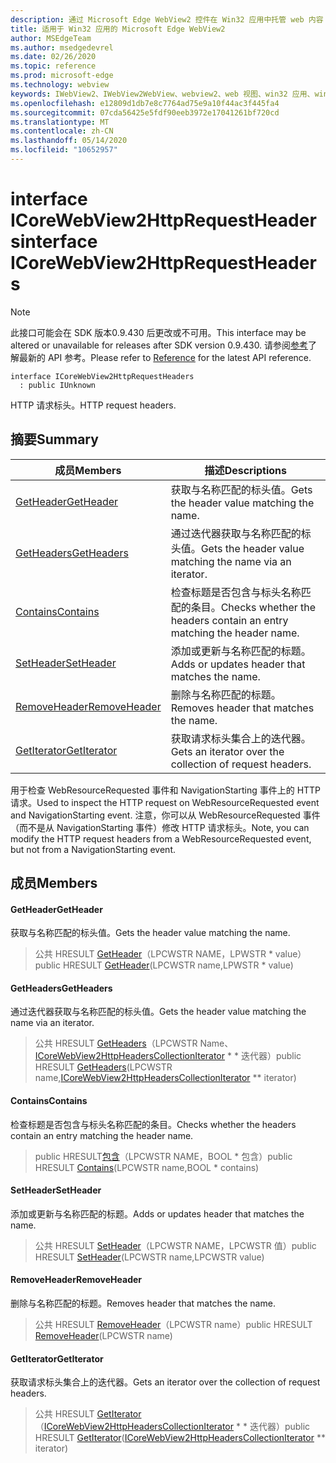 ```yaml
---
description: 通过 Microsoft Edge WebView2 控件在 Win32 应用中托管 web 内容
title: 适用于 Win32 应用的 Microsoft Edge WebView2
author: MSEdgeTeam
ms.author: msedgedevrel
ms.date: 02/26/2020
ms.topic: reference
ms.prod: microsoft-edge
ms.technology: webview
keywords: IWebView2、IWebView2WebView、webview2、web 视图、win32 应用、win32、edge、ICoreWebView2、ICoreWebView2Host、浏览器控件、边缘 html
ms.openlocfilehash: e12809d1db7e8c7764ad75e9a10f44ac3f445fa4
ms.sourcegitcommit: 07cda56425e5fdf90eeb3972e17041261bf720cd
ms.translationtype: MT
ms.contentlocale: zh-CN
ms.lasthandoff: 05/14/2020
ms.locfileid: "10652957"
---
```

# <span data-ttu-id="e3dac-104">interface ICoreWebView2HttpRequestHeaders</span><span class="sxs-lookup"><span data-stu-id="e3dac-104">interface ICoreWebView2HttpRequestHeaders</span></span> 

> [!NOTE]
> <span data-ttu-id="e3dac-105">此接口可能会在 SDK 版本0.9.430 后更改或不可用。</span><span class="sxs-lookup"><span data-stu-id="e3dac-105">This interface may be altered or unavailable for releases after SDK version 0.9.430.</span></span> <span data-ttu-id="e3dac-106">请参阅[参考](../../../webview2-api-reference.md)了解最新的 API 参考。</span><span class="sxs-lookup"><span data-stu-id="e3dac-106">Please refer to [Reference](../../../webview2-api-reference.md) for the latest API reference.</span></span>

```
interface ICoreWebView2HttpRequestHeaders
  : public IUnknown
```

<span data-ttu-id="e3dac-107">HTTP 请求标头。</span><span class="sxs-lookup"><span data-stu-id="e3dac-107">HTTP request headers.</span></span>

## <span data-ttu-id="e3dac-108">摘要</span><span class="sxs-lookup"><span data-stu-id="e3dac-108">Summary</span></span>

 <span data-ttu-id="e3dac-109">成员</span><span class="sxs-lookup"><span data-stu-id="e3dac-109">Members</span></span>                        | <span data-ttu-id="e3dac-110">描述</span><span class="sxs-lookup"><span data-stu-id="e3dac-110">Descriptions</span></span>
--------------------------------|---------------------------------------------
[<span data-ttu-id="e3dac-111">GetHeader</span><span class="sxs-lookup"><span data-stu-id="e3dac-111">GetHeader</span></span>](#getheader) | <span data-ttu-id="e3dac-112">获取与名称匹配的标头值。</span><span class="sxs-lookup"><span data-stu-id="e3dac-112">Gets the header value matching the name.</span></span>
[<span data-ttu-id="e3dac-113">GetHeaders</span><span class="sxs-lookup"><span data-stu-id="e3dac-113">GetHeaders</span></span>](#getheaders) | <span data-ttu-id="e3dac-114">通过迭代器获取与名称匹配的标头值。</span><span class="sxs-lookup"><span data-stu-id="e3dac-114">Gets the header value matching the name via an iterator.</span></span>
[<span data-ttu-id="e3dac-115">Contains</span><span class="sxs-lookup"><span data-stu-id="e3dac-115">Contains</span></span>](#contains) | <span data-ttu-id="e3dac-116">检查标题是否包含与标头名称匹配的条目。</span><span class="sxs-lookup"><span data-stu-id="e3dac-116">Checks whether the headers contain an entry matching the header name.</span></span>
[<span data-ttu-id="e3dac-117">SetHeader</span><span class="sxs-lookup"><span data-stu-id="e3dac-117">SetHeader</span></span>](#setheader) | <span data-ttu-id="e3dac-118">添加或更新与名称匹配的标题。</span><span class="sxs-lookup"><span data-stu-id="e3dac-118">Adds or updates header that matches the name.</span></span>
[<span data-ttu-id="e3dac-119">RemoveHeader</span><span class="sxs-lookup"><span data-stu-id="e3dac-119">RemoveHeader</span></span>](#removeheader) | <span data-ttu-id="e3dac-120">删除与名称匹配的标题。</span><span class="sxs-lookup"><span data-stu-id="e3dac-120">Removes header that matches the name.</span></span>
[<span data-ttu-id="e3dac-121">GetIterator</span><span class="sxs-lookup"><span data-stu-id="e3dac-121">GetIterator</span></span>](#getiterator) | <span data-ttu-id="e3dac-122">获取请求标头集合上的迭代器。</span><span class="sxs-lookup"><span data-stu-id="e3dac-122">Gets an iterator over the collection of request headers.</span></span>

<span data-ttu-id="e3dac-123">用于检查 WebResourceRequested 事件和 NavigationStarting 事件上的 HTTP 请求。</span><span class="sxs-lookup"><span data-stu-id="e3dac-123">Used to inspect the HTTP request on WebResourceRequested event and NavigationStarting event.</span></span> <span data-ttu-id="e3dac-124">注意，你可以从 WebResourceRequested 事件（而不是从 NavigationStarting 事件）修改 HTTP 请求标头。</span><span class="sxs-lookup"><span data-stu-id="e3dac-124">Note, you can modify the HTTP request headers from a WebResourceRequested event, but not from a NavigationStarting event.</span></span>

## <span data-ttu-id="e3dac-125">成员</span><span class="sxs-lookup"><span data-stu-id="e3dac-125">Members</span></span>

#### <span data-ttu-id="e3dac-126">GetHeader</span><span class="sxs-lookup"><span data-stu-id="e3dac-126">GetHeader</span></span> 

<span data-ttu-id="e3dac-127">获取与名称匹配的标头值。</span><span class="sxs-lookup"><span data-stu-id="e3dac-127">Gets the header value matching the name.</span></span>

> <span data-ttu-id="e3dac-128">公共 HRESULT [GetHeader](#getheader)（LPCWSTR NAME，LPWSTR \* value）</span><span class="sxs-lookup"><span data-stu-id="e3dac-128">public HRESULT [GetHeader](#getheader)(LPCWSTR name,LPWSTR \* value)</span></span>

#### <span data-ttu-id="e3dac-129">GetHeaders</span><span class="sxs-lookup"><span data-stu-id="e3dac-129">GetHeaders</span></span> 

<span data-ttu-id="e3dac-130">通过迭代器获取与名称匹配的标头值。</span><span class="sxs-lookup"><span data-stu-id="e3dac-130">Gets the header value matching the name via an iterator.</span></span>

> <span data-ttu-id="e3dac-131">公共 HRESULT [GetHeaders](#getheaders)（LPCWSTR Name、[ICoreWebView2HttpHeadersCollectionIterator](ICoreWebView2HttpHeadersCollectionIterator.md) \* \* 迭代器）</span><span class="sxs-lookup"><span data-stu-id="e3dac-131">public HRESULT [GetHeaders](#getheaders)(LPCWSTR name,[ICoreWebView2HttpHeadersCollectionIterator](ICoreWebView2HttpHeadersCollectionIterator.md) \*\* iterator)</span></span>

#### <span data-ttu-id="e3dac-132">Contains</span><span class="sxs-lookup"><span data-stu-id="e3dac-132">Contains</span></span> 

<span data-ttu-id="e3dac-133">检查标题是否包含与标头名称匹配的条目。</span><span class="sxs-lookup"><span data-stu-id="e3dac-133">Checks whether the headers contain an entry matching the header name.</span></span>

> <span data-ttu-id="e3dac-134">public HRESULT[包含](#contains)（LPCWSTR NAME，BOOL \* 包含）</span><span class="sxs-lookup"><span data-stu-id="e3dac-134">public HRESULT [Contains](#contains)(LPCWSTR name,BOOL \* contains)</span></span>

#### <span data-ttu-id="e3dac-135">SetHeader</span><span class="sxs-lookup"><span data-stu-id="e3dac-135">SetHeader</span></span> 

<span data-ttu-id="e3dac-136">添加或更新与名称匹配的标题。</span><span class="sxs-lookup"><span data-stu-id="e3dac-136">Adds or updates header that matches the name.</span></span>

> <span data-ttu-id="e3dac-137">公共 HRESULT [SetHeader](#setheader)（LPCWSTR NAME，LPCWSTR 值）</span><span class="sxs-lookup"><span data-stu-id="e3dac-137">public HRESULT [SetHeader](#setheader)(LPCWSTR name,LPCWSTR value)</span></span>

#### <span data-ttu-id="e3dac-138">RemoveHeader</span><span class="sxs-lookup"><span data-stu-id="e3dac-138">RemoveHeader</span></span> 

<span data-ttu-id="e3dac-139">删除与名称匹配的标题。</span><span class="sxs-lookup"><span data-stu-id="e3dac-139">Removes header that matches the name.</span></span>

> <span data-ttu-id="e3dac-140">公共 HRESULT [RemoveHeader](#removeheader)（LPCWSTR name）</span><span class="sxs-lookup"><span data-stu-id="e3dac-140">public HRESULT [RemoveHeader](#removeheader)(LPCWSTR name)</span></span>

#### <span data-ttu-id="e3dac-141">GetIterator</span><span class="sxs-lookup"><span data-stu-id="e3dac-141">GetIterator</span></span> 

<span data-ttu-id="e3dac-142">获取请求标头集合上的迭代器。</span><span class="sxs-lookup"><span data-stu-id="e3dac-142">Gets an iterator over the collection of request headers.</span></span>

> <span data-ttu-id="e3dac-143">公共 HRESULT [GetIterator](#getiterator)（[ICoreWebView2HttpHeadersCollectionIterator](ICoreWebView2HttpHeadersCollectionIterator.md) \* \* 迭代器）</span><span class="sxs-lookup"><span data-stu-id="e3dac-143">public HRESULT [GetIterator](#getiterator)([ICoreWebView2HttpHeadersCollectionIterator](ICoreWebView2HttpHeadersCollectionIterator.md) \*\* iterator)</span></span>

